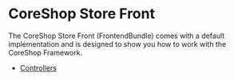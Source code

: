# CoreShop Store Front

The CoreShop Store Front (FrontendBundle) comes with a default implementation and is designed to show you how to work with
the CoreShop Framework.

 - [Controllers](./01_Controllers.md)